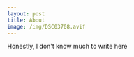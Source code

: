 ```yaml
---
layout: post
title: About
image: /img/DSC03708.avif
---
```


Honestly, I don't know much to write here